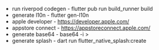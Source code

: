 * run riverpod codegen - flutter pub run build_runner build
* generate l10n - flutter gen-l10n
* apple developer - https://developer.apple.com/
* appstore connect - https://appstoreconnect.apple.com/
* generate base64 - base64 -i <input-file> > <output-file>
* generate splash - dart run flutter_native_splash:create